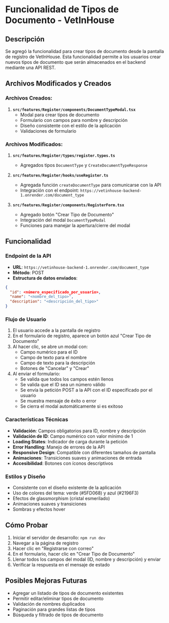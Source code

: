 # Funcionalidad de Tipos de Documento - VetInHouse

## Descripción

Se agregó la funcionalidad para crear tipos de documento desde la pantalla de registro de VetInHouse. Esta funcionalidad permite a los usuarios crear nuevos tipos de documento que serán almacenados en el backend mediante una API REST.

## Archivos Modificados y Creados

### Archivos Creados:

1. **`src/features/Register/components/DocumentTypeModal.tsx`**
   - Modal para crear tipos de documento
   - Formulario con campos para nombre y descripción
   - Diseño consistente con el estilo de la aplicación
   - Validaciones de formulario

### Archivos Modificados:

1. **`src/features/Register/types/register.types.ts`**
   - Agregados tipos `DocumentType` y `CreateDocumentTypeResponse`

2. **`src/features/Register/hooks/useRegister.ts`**
   - Agregada función `createDocumentType` para comunicarse con la API
   - Integración con el endpoint: `https://vetinhouse-backend-1.onrender.com/document_type`

3. **`src/features/Register/components/RegisterForm.tsx`**
   - Agregado botón "Crear Tipo de Documento"
   - Integración del modal `DocumentTypeModal`
   - Funciones para manejar la apertura/cierre del modal

## Funcionalidad

### Endpoint de la API
- **URL**: `https://vetinhouse-backend-1.onrender.com/document_type`
- **Método**: POST
- **Estructura de datos enviados**:
```json
{
  "id": <número_especificado_por_usuario>,
  "name": "<nombre_del_tipo>",
  "description": "<descripción_del_tipo>"
}
```

### Flujo de Usuario

1. El usuario accede a la pantalla de registro
2. En el formulario de registro, aparece un botón azul "Crear Tipo de Documento"
3. Al hacer clic, se abre un modal con:
   - Campo numérico para el ID
   - Campo de texto para el nombre
   - Campo de texto para la descripción
   - Botones de "Cancelar" y "Crear"
4. Al enviar el formulario:
   - Se valida que todos los campos estén llenos
   - Se valida que el ID sea un número válido
   - Se envía la petición POST a la API con el ID especificado por el usuario
   - Se muestra mensaje de éxito o error
   - Se cierra el modal automáticamente si es exitoso

### Características Técnicas

- **Validación**: Campos obligatorios para ID, nombre y descripción
- **Validación de ID**: Campo numérico con valor mínimo de 1
- **Loading States**: Indicador de carga durante la petición
- **Error Handling**: Manejo de errores de la API
- **Responsive Design**: Compatible con diferentes tamaños de pantalla
- **Animaciones**: Transiciones suaves y animaciones de entrada
- **Accesibilidad**: Botones con íconos descriptivos

### Estilos y Diseño

- Consistente con el diseño existente de la aplicación
- Uso de colores del tema: verde (#5FD068) y azul (#2196F3)
- Efectos de glassmorphism (cristal esmerilado)
- Animaciones suaves y transiciones
- Sombras y efectos hover

## Cómo Probar

1. Iniciar el servidor de desarrollo: `npm run dev`
2. Navegar a la página de registro
3. Hacer clic en "Registrarse con correo"
4. En el formulario, hacer clic en "Crear Tipo de Documento"
5. Llenar todos los campos del modal (ID, nombre y descripción) y enviar
6. Verificar la respuesta en el mensaje de estado

## Posibles Mejoras Futuras

- Agregar un listado de tipos de documento existentes
- Permitir editar/eliminar tipos de documento
- Validación de nombres duplicados
- Paginación para grandes listas de tipos
- Búsqueda y filtrado de tipos de documento
